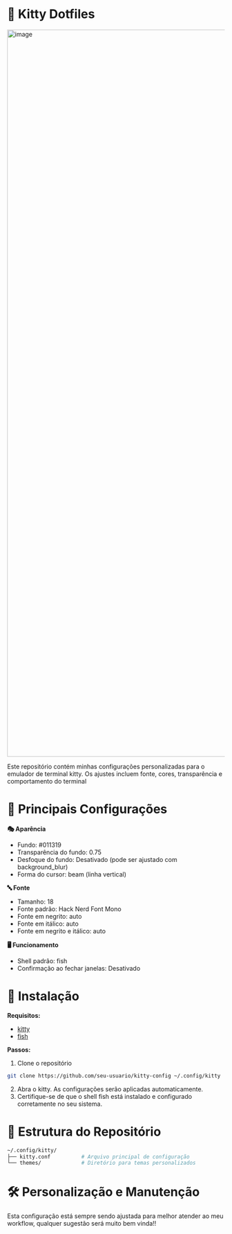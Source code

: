 # 🎨 Kitty Dotfiles
<img width="1679" alt="image" src="https://github.com/user-attachments/assets/cc5da5c4-0928-4a35-ba93-4c5351f00024" />


Este repositório contém minhas configurações personalizadas para o emulador de terminal kitty. Os ajustes incluem fonte, cores, transparência e comportamento do terminal

# 🔧 Principais Configurações

**🎭 Aparência**
- Fundo: #011319
- Transparência do fundo: 0.75
- Desfoque do fundo: Desativado (pode ser ajustado com background_blur)
- Forma do cursor: beam (linha vertical)

**🔤 Fonte**
- Tamanho: 18
- Fonte padrão: Hack Nerd Font Mono
- Fonte em negrito: auto
- Fonte em itálico: auto
- Fonte em negrito e itálico: auto

**🖥️ Funcionamento**
- Shell padrão: fish
- Confirmação ao fechar janelas: Desativado

# 🚀 Instalação
**Requisitos:**
- [kitty](https://sw.kovidgoyal.net/kitty/)
- [fish](https://fishshell.com/)

**Passos:**
1. Clone o repositório
```sh
git clone https://github.com/seu-usuario/kitty-config ~/.config/kitty
```
2. Abra o kitty. As configurações serão aplicadas automaticamente.
3. Certifique-se de que o shell fish está instalado e configurado corretamente no seu sistema.

# 📂 Estrutura do Repositório
```sh
~/.config/kitty/
├── kitty.conf          # Arquivo principal de configuração
└── themes/             # Diretório para temas personalizados
```
# 🛠 Personalização e Manutenção
Esta configuração está sempre sendo ajustada para melhor atender ao meu workflow, qualquer sugestão será muito bem vinda!!


